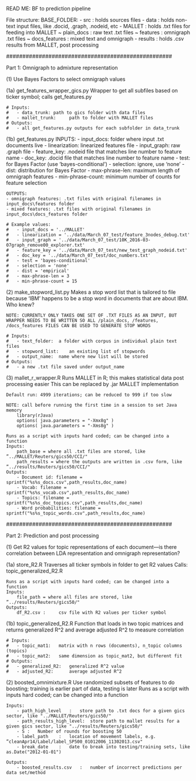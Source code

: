 READ ME: BF to prediction pipeline

File structure:
	BASE_FOLDER:
		- src	:	holds sources files
		- data	:	holds non-text input files, like .docid, .graph, .nodeid, etc
		- MALLET	:	holds .txt files for feeding into MALLET
			~ plain_docs	:	raw text .txt files
			~ features	:	omnigraph .txt files
			~ docs_features	:	mixed text and omnigraph
		- results	:	holds .csv results from MALLET, post processing

###################################################

Part 1: Omnigraph to admixture representation

(1) Use Bayes Factors to select omnigraph values

(1a) get_features_wrapper_gics.py
	Wrapper to get all subfiles based on ticker symbol; calls get_features.py

    # Inputs:
    #   - data_trunk: path to gics folder with data files
    #   - mallet_trunk:     path to folder with MALLET files
    # Outputs:
    #   - all get_features.py outputs for each subfolder in data_trunk

(1b) get_features.py
	INPUTS:
	- input_docs: folder where input .txt documents live
	- linearization: linearized features file
	- input_graph: raw .graph file
	- feature_key: .nodeid file that matches line number to feature name
	- doc_key: .docid file that matches line number to feature name
	- test: for Bayes Factor (use ‘bayes-conditional’)
	- selection: ignore, use ‘none’
	- dist: distribution for Bayes Factor
	- max-phrase-len: maximum length of omnigraph features
	- min-phrase-count: minimum number of counts for feature selection

	OUTPUTS:
	- omnigraph features: .txt files with original filenames in input_docs\features folder
	- mixed features: .txt files with original filenames in input_docs\docs_features folder

    # Example values:
    #   - input_docs = '../MALLET'
    #   - linearization = '../data/March_07_test/feature_3nodes_debug.txt'
    #   - input_graph = '../data/March_07_test/10K_2016-03-07graph_remove00_explorer.txt'
    #   - feature_key = '../data/March_07_test/new_test_graph_nodeid.txt'
    #   - doc_key = '../data/March_07_test/doc_numbers.txt'
    #   - test = 'bayes-conditional'
    #   - selection = 'none'
    #   - dist = 'empirical'
    #   - max-phrase-len = 3
    #   - min-phrase-count = 15

(2) make_stopword_list.py
	Makes a stop word list that is tailored to file because ‘IBM’ happens to be a stop word in documents that are about IBM. Who knew?

	NOTE: CURRENTLY ONLY TAKES ONE SET OF .TXT FILES AS AN INPUT, BUT WRAPPER NEEDS TO BE WRITTEN SO ALL /plain_docs, /features, /docs_features FILES CAN BE USED TO GENERATE STOP WORDS

    # Inputs:
    #   - text_folder:  a folder with corpus in individual plain text files
    #   - stopword_list:    an existing list of stopwords
    #   - output_name:  name where new list will be stored
    # Outputs:
    #   - a new .txt file saved under output_name

(3) mallet_r_wrapper.R
	Runs MALLET in R; this makes statistical data post processing easier
	This can be replaced by .jar MALLET implementation
	
	Default run: 4999 iterations; can be reduced to 999 if too slow
	
	NOTE: call before running the first time in a session to set Java memory
		library(rJava)
		options( java.parameters = "-Xmx8g" )
		options( java.parameters = "-Xms8g" )

	Runs as a script with inputs hard coded; can be changed into a function
	Inputs:
		path_base = where all .txt files are stored, like ”../MALLET/Reuters/gics50/CCI/"
		path_results = where the outputs are written in .csv form, like ”../results/Reuters/gics50/CCI/"
	Outputs:
		- Document id: filename = sprintf("%s%s_docs.csv",path_results,doc_name)
		- Vocab: filename = sprintf("%s%s_vocab.csv",path_results,doc_name)
		- Topics: filename = sprintf("%s%s_doc_topics.csv",path_results,doc_name)
		- Word probabilities: filename = sprintf("%s%s_topic_words.csv",path_results,doc_name)

###################################################

Part 2: Prediction and post processing

(1) Get R2 values for topic representations of each document—is there correlation between LDA representation and omnigraph representation?

(1a) store_R2.R
	Traverses all ticker symbols in folder to get R2 values
	Calls:
		topic_generalized_R2.R
	
	Runs as a script with inputs hard coded; can be changed into a function
	Inputs:
		file_path = where all files are stored, like ”../results/Reuters/gics50/"
	Outputs:
		df_R2.csv : 	csv file with R2 values per ticker symbol

(1b) topic_generalized_R2.R
	Function that loads in two topic matrices and returns generalized R^2 and average adjusted R^2 to measure correlation
	
	# Inputs:
	#	- topic_mat1:	matrix with n rows (documents), n_topic columns (topics)
	#	- topic_mat2:	same dimension as topic_mat2, but different fit
	# Outputs:
	#	- generalized_R2:	generalized R^2 value
	#	- adjusted_R2:		average adjusted R^2

(2) boosted_omnimixture.R
	Use randomized subsets of features to do boosting; training is earlier part of data, testing is later
	Runs as a script with inputs hard coded; can be changed into a function

	Inputs:
		- path_high_level	:	store path to .txt docs for a given gics sector, like "../MALLET/Reuters/gics50/"
		- path_results_high_level: 	store path to mallet results for a given gics sector, like "../results/Reuters/gics50/"
		- S	:	Number of rounds for boosting 50
		- label_path	:	location of movement labels, e.g. ”cleanApr14/Label/label_SP500_01012006_11302013.csv"
		- break_date	:	date to break into testing/training sets, like as.Date("2012-01-01")	

	Outputs:
		- boosted_results.csv	:	number of incorrect predictions per data set/method
